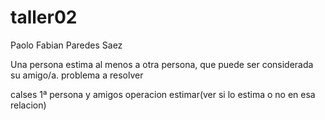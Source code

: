 # taller02

Paolo Fabian Paredes Saez

Una persona estima al menos a otra persona, que puede ser considerada su amigo/a. problema a resolver

calses 1ª persona y amigos
operacion estimar(ver si lo estima o no en esa relacion)
